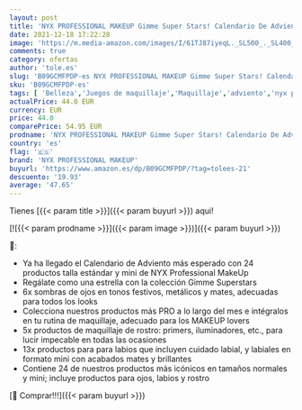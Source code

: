 ```yaml
---
layout: post
title: 'NYX PROFESSIONAL MAKEUP Gimme Super Stars! Calendario De Adviento De Días  24 Day Holiday Countdown  24 Unidad'
date: 2021-12-18 17:22:28
image: 'https://m.media-amazon.com/images/I/61TJ87iyeqL._SL500_._SL400_.jpg'
comments: true
category: ofertas
author: 'tole.es'
slug: 'B09GCMFPDP-es NYX PROFESSIONAL MAKEUP Gimme Super Stars! Calendario De...'
sku: 'B09GCMFPDP-es'
tags: [ 'Belleza','Juegos de maquillaje','Maquillaje','adviento','nyx professional makeup', ]
actualPrice: 44.0 EUR
currency: EUR
price: 44.0
comparePrice: 54.95 EUR
prodname: 'NYX PROFESSIONAL MAKEUP Gimme Super Stars! Calendario De Adviento De Días  24 Day Holiday Countdown  24 Unidad'
country: 'es'
flag: '🇪🇸'
brand: 'NYX PROFESSIONAL MAKEUP'
buyurl: 'https://www.amazon.es/dp/B09GCMFPDP/?tag=tolees-21'
descuento: '19.93'
average: '47.65'
---
```


Tienes [{{< param title >}}]({{< param buyurl >}}) aqui!

[![{{< param prodname >}}]({{< param image >}})]({{< param buyurl >}})

🔎:

- Ya ha llegado el Calendario de Adviento más esperado con 24 productos talla estándar y mini de NYX Professional MakeUp
- Regálate como una estrella con la colección Gimme Superstars
- 6x sombras de ojos en tonos festivos, metálicos y mates, adecuadas para todos los looks
- Colecciona nuestros productos más PRO a lo largo del mes e intégralos en tu rutina de maquillaje, adecuado para los MAKEUP lovers
- 5x productos de maquillaje de rostro: primers, iluminadores, etc., para lucir impecable en todas las ocasiones
- 13x productos para para labios que incluyen cuidado labial, y labiales en formato mini con acabados mates y brillantes
- Contiene 24 de nuestros productos más icónicos en tamaños normales y mini; incluye productos para ojos, labios y rostro

[🛒 Comprar!!!]({{< param buyurl >}})

